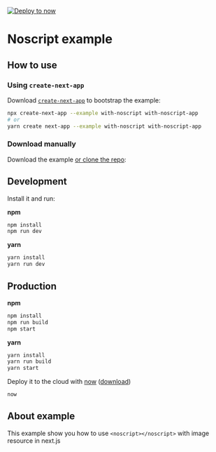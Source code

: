 [![Deploy to now](https://deploy.now.sh/static/button.svg)](https://deploy.now.sh/?repo=https://github.com/zeit/next.js/tree/master/examples/with-noscript)

# Noscript example

## How to use

### Using `create-next-app`

Download [`create-next-app`](https://github.com/segmentio/create-next-app) to bootstrap the example:

```bash
npx create-next-app --example with-noscript with-noscript-app
# or
yarn create next-app --example with-noscript with-noscript-app
```

### Download manually

Download the example [or clone the repo](https://github.com/zeit/next.js):

## Development
Install it and run:

**npm**
```bash
npm install
npm run dev
```

**yarn**
```bash
yarn install
yarn run dev
```

## Production
**npm**
```bash
npm install
npm run build
npm start
```

**yarn**
```bash
yarn install
yarn run build
yarn start
```

Deploy it to the cloud with [now](https://zeit.co/now) ([download](https://zeit.co/download))

```bash
now
```

## About example

This example show you how to use `<noscript></noscript>` with image resource in next.js
